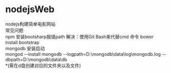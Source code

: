 # nodejsWeb
nodejs构建简单电影网站<br/>
常见问题<br/>
npm 安装bootsharp报错path 解决：使用Git Bash来代替cmd 命令 bower install bootstrap<br/>
mongodb 安装启动<br/>
mongod --install mongodb --logpath=D:\mongodb\data\log\mongodb.log --dbpath=D:\mongodb\data\db<br/>
*(需在d盘创建对应的文件夹以及文件)
